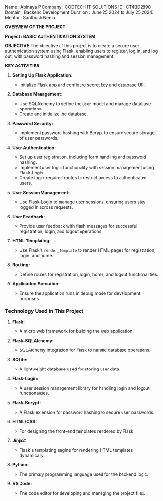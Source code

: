 Name : Abinaya P
Company : CODTECH IT SOLUTIONS
ID : CT4BD2890
Domain : Backend Development
Duration : June 25,2024 to July 25,2024.
Mentor : Santhosh Neela

**OVERVIEW OF THE PROJECT**

**Project : BASIC AUTHENTICATION SYSTEM**

**OBJECTIVE**
The objective of this project is to create a secure user authentication system using Flask, enabling users to register, log in, and log out, with password hashing and session management.

**KEY ACTIVITIES**


1. **Setting Up Flask Application:**
   - Initialize Flask app and configure secret key and database URI.

2. **Database Management:**
   - Use SQLAlchemy to define the `User` model and manage database operations.
   - Create and initialize the database.

3. **Password Security:**
   - Implement password hashing with Bcrypt to ensure secure storage of user passwords.

4. **User Authentication:**
   - Set up user registration, including form handling and password hashing.
   - Implement user login functionality with session management using Flask-Login.
   - Create login-required routes to restrict access to authenticated users.

5. **User Session Management:**
   - Use Flask-Login to manage user sessions, ensuring users stay logged in across requests.

6. **User Feedback:**
   - Provide user feedback with flash messages for successful registration, login, and logout operations.

7. **HTML Templating:**
   - Use Flask's `render_template` to render HTML pages for registration, login, and home.

8. **Routing:**
   - Define routes for registration, login, home, and logout functionalities.

9. **Application Execution:**
   - Ensure the application runs in debug mode for development purposes.
  
### Technology Used in This Project

1. **Flask:**
   - A micro web framework for building the web application.

2. **Flask-SQLAlchemy:**
   - SQLAlchemy integration for Flask to handle database operations.

3. **SQLite:**
   - A lightweight database used for storing user data.

4. **Flask-Login:**
   - A user session management library for handling login and logout functionalities.

5. **Flask-Bcrypt:**
   - A Flask extension for password hashing to secure user passwords.

6. **HTML/CSS:**
   - For designing the front-end templates rendered by Flask.

7. **Jinja2:**
   - Flask's templating engine for rendering HTML templates dynamically.

8. **Python:**
   - The primary programming language used for the backend logic.

9. **VS Code:**
   - The code editor for developing and managing the project files.


